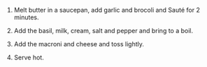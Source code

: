 1. Melt butter in a saucepan, add garlic and brocoli and Sauté for
   2 minutes.

2. Add the basil, milk, cream, salt and pepper and bring to a boil.

3. Add the macroni and cheese and toss lightly. 

4. Serve hot.